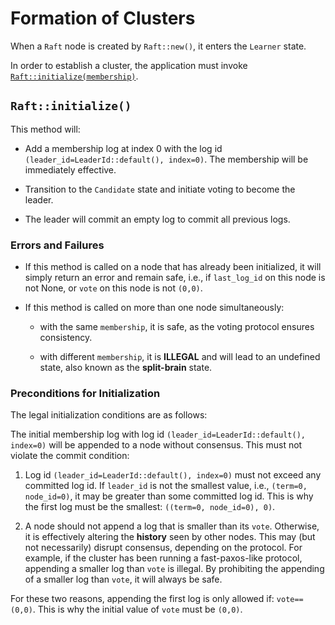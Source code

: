 # Formation of Clusters

When a `Raft` node is created by `Raft::new()`, it enters the `Learner` state.

In order to establish a cluster, the application must invoke [`Raft::initialize(membership)`][`Raft::initialize()`].

## `Raft::initialize()`

This method will:

- Add a membership log at index 0 with the log id `(leader_id=LeaderId::default(), index=0)`.
  The membership will be immediately effective.

- Transition to the `Candidate` state and initiate voting to become the leader.

- The leader will commit an empty log to commit all previous logs.

### Errors and Failures

- If this method is called on a node that has already been initialized, it will simply return an error and remain safe,
  i.e., if `last_log_id` on this node is not None, or `vote` on this node is not `(0,0)`.

- If this method is called on more than one node simultaneously:

    - with the same `membership`, it is safe,
      as the voting protocol ensures consistency.

    - with different `membership`, it is **ILLEGAL** and will lead to an undefined
      state, also known as the **split-brain** state.

### Preconditions for Initialization

The legal initialization conditions are as follows:

The initial membership log with log id `(leader_id=LeaderId::default(), index=0)` will be appended to a node without consensus.
This must not violate the commit condition:

1. Log id `(leader_id=LeaderId::default(), index=0)` must not exceed any committed log id.
   If `leader_id` is not the smallest value, i.e., `(term=0, node_id=0)`, it may be greater than some
   committed log id. This is why the first log must be the smallest: `((term=0, node_id=0), 0)`.

2. A node should not append a log that is smaller than its `vote`.
   Otherwise, it is effectively altering the **history** seen by other nodes.
   This may (but not necessarily) disrupt consensus, depending on the protocol.
   For example, if the cluster has been running a fast-paxos-like protocol, appending a smaller log than `vote` is illegal.
   By prohibiting the appending of a smaller log than `vote`, it will always be safe.

For these two reasons, appending the first log is only allowed if:
`vote==(0,0)`. This is why the initial value of `vote` must be `(0,0)`.

[`Raft::initialize()`]: `crate::Raft::initialize`